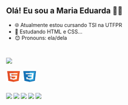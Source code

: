 ## Olá! Eu sou a Maria Eduarda 👋🏻

- 🌐 Atualmente estou cursando TSI na UTFPR
- 💬 Estudando HTML e CSS...
- 😊 Pronouns: ela/dela

##
<br>
<img height="180em" src="https://github-readme-stats.vercel.app/api?username=mariagued&show_icons=true&theme=tokyonight"/>

<div style="display: inline_block"><br>
  <img align="center" alt="Rafa-HTML" height="30" width="40" src="https://raw.githubusercontent.com/devicons/devicon/master/icons/html5/html5-original.svg">
  <img align="center" alt="Rafa-CSS" height="30" width="40" src="https://raw.githubusercontent.com/devicons/devicon/master/icons/css3/css3-original.svg">
</div>
  
##
 
<div>
	<a href="https://www.youtube.com/channel/UCU6RDX6RC7ztvSUCRKtjlUA" target="_blank"><img src="https://img.shields.io/badge/YouTube-		FF0000?	style=for-the-badge&logo=youtube&logoColor=white" target="_blank"></a>
	<a href="https://instagram.com/maria.edguedes?igshid=MzMyNGUyNmU2YQ==" target="_blank"><img
	src="https://img.shields.io/badge/-Instagram-%23E4405F?style=for-the-badge&logo=instagram&logoColor=white"
	target="_blank"></a>
	<a href="https://discord./maria.ed.guedes" target="_blank"><img src="https://img.shields.io/badge/Discord-7289DA?style=for-the-			badge&logo=discord&logoColor=white"
	target="_blank"></a>
	<a href="mailto:mariao.2004@alunos.utfpr.edu.br"><img src="https://img.shields.io/badge/-Gmail-%23333?style=for-the-				badge&logo=gmail&logoColor=white"target="_blank"></a>
	<a href="https://www.linkedin.com/in/maria-eduarda-guedes-863a311b3/" target="_blank"><img src="https://img.shields.io/badge/-LinkedIn-		%230077B5?style=for-the-badge&logo=linkedin&logoColor=white" target="_blank"></a>
</div>
